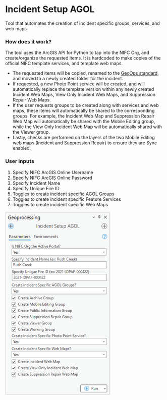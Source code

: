 # Incident Setup AGOL

Tool that automates the creation of incident specific groups, services, and web maps.

### How does it work?

The tool uses the ArcGIS API for Python to tap into the NIFC Org, and create/organize the requested items. It is hardcoded to make copies of the official NIFC template services, and template web maps. 
- The requested items will be copied, renamed to the [GeoOps standard](https://www.nwcg.gov/publications/pms936/file-naming#:~:text=Web%20maps%2C%20mobile%20maps%2C%20and%20data%20services), and moved to a newly created folder for the incident.
- If requested, a new Photo Point service will be created, and will automatically replace the template version within any newly created Incident Web Maps, View Only Incident Web Maps, and Suppression Repair Web Maps.
- If the user requests groups to be created along with services and web maps, these items will automatically be shared to the corresponding groups. For example, the Incident Web Map and Suppression Repair Web Map will automatically be shared with the Mobile Editing group, while the View Only Incident Web Map will be automatically shared with the Viewer group.
- Lastly, checks are performed on the layers of the two Mobile Editing web maps (Incident and Suppression Repair) to ensure they are Sync enabled.

### User inputs
1. Specify NIFC ArcGIS Online Username
2. Specify NIFC ArcGIS Online Password
3. Specify Incident Name
4. Specify Unique Fire ID
5. Toggles to create incident specific AGOL Groups
6. Toggles to create incident specific Feature Services
7. Toggles to create incident specific Web Maps    


![screenshot_IncidentSetupAGOL_1.png](https://raw.githubusercontent.com/mpanunto/PanunTools/main/docs/screenshot_IncidentSetupAGOL_1.png)
